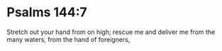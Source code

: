 # Psalms 144:7

Stretch out your hand from on high; rescue me and deliver me from the many waters, from the hand of foreigners,
